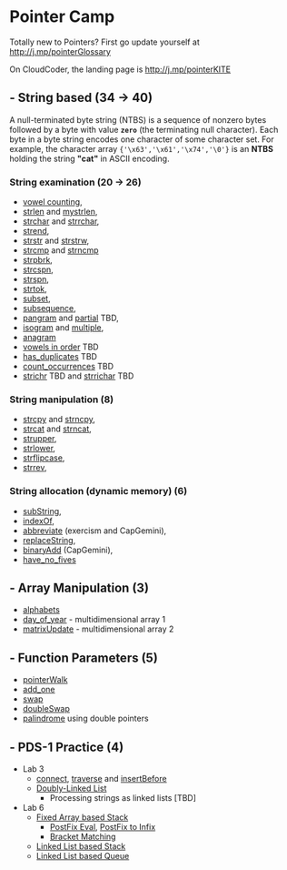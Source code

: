 # Pointer Camp

Totally new to Pointers? First go update yourself at http://j.mp/pointerGlossary

On CloudCoder, the landing page is http://j.mp/pointerKITE

## - String based (34 -> 40)
A null-terminated byte string (NTBS) is a sequence of nonzero bytes followed by a byte with value **`zero`** (the terminating null character). Each byte in a byte string encodes one character of some character set. For example, the character array `{'\x63','\x61','\x74','\0'}` is an **NTBS** holding the string **"cat"** in ASCII encoding.

### String examination  (20 -> 26)
- [vowel counting](https://j.mp/vowelCC),
- [strlen](http://j.mp/stringLenCC) and [mystrlen](http://j.mp/strlenCC),
- [strchar](http://j.mp/stringCharCC) and [strrchar](http://j.mp/stringrcharCC),  
- [strend](http://j.mp/stringEndCC), 
- [strstr](http://j.mp/stringStrCC) and [strstrw](http://j.mp/strstrWrapCC), 
- [strcmp](http://j.mp/stringCompareCC) and [strncmp](http://j.mp/stringncompareCC)
- [strpbrk](http://j.mp/strpbrkCC), 
- [strcspn](http://j.mp/stringcspnCC), 
- [strspn](http://j.mp/stringspnCC), 
- [strtok](http://j.mp/strTokenizeCC),
- [subset](http://j.mp/subSetCC), 
- [subsequence](http://j.mp/subSeqCC), 
- [pangram](http://j.mp/panGramCC) and [partial](http://j.mp/partialPangramCC) TBD, 
- [isogram](http://j.mp/isogramCC) and [multiple](http://j.mp/multipleIsogramCC),
- [anagram](http://j.mp/anagramCC)
- [vowels in order](http://j.mp/vowelsinorderCC) TBD 
- [has_duplicates]() TBD
- [count_occurrences]() TBD
- [strichr]() TBD and [strrichar]()  TBD



### String manipulation (8)
- [strcpy](http://j.mp/stringCopyCC) and [strncpy](http://j.mp/stringNcopyCC),
- [strcat](http://j.mp/stringCatCC) and [strncat](http://j.mp/stringNcatCC),
- [strupper](http://j.mp/toUpperCC),
- [strlower](http://j.mp/toLowerCC),
- [strflipcase](http://j.mp/stringflipcaseCC), 
- [strrev](http://j.mp/reverseUsingPointers),

### String allocation (dynamic memory) (6)
- [subString](http://j.mp/subStringCC), 
- [indexOf](http://j.mp/indexCC),
- [abbreviate](http://j.mp/acronymCC) (exercism and CapGemini), 
- [replaceString](http://j.mp/replaceCC),
- [binaryAdd](http://j.mp/binaryAddCC) (CapGemini), 
- [have_no_fives](http://j.mp/haveNoFive) 
  
## - Array Manipulation  (3)
- [alphabets](https://cloudcoder.kgkite.ac.in/cloudcoder/#exercise?c=33,p=1208) 
- [day_of_year](http://j.mp/dayYearCC)  - multidimensional array 1
- [matrixUpdate](http://j.mp/arrayPointer) - multidimensional array 2

## - Function Parameters (5)
- [pointerWalk](http://j.mp/pointerWalk)
- [add_one](https://cloudcoder.kgkite.ac.in/cloudcoder/#exercise?c=33,p=967) 
- [swap](http://j.mp/swapUsingPointers) 
- [doubleSwap](http://j.mp/doubleSwap)
- [palindrome](http://j.mp/dPalindromeKG) using double pointers


## - PDS-1 Practice (4)
  - Lab 3
	 - [connect](https://cloudcoder.kgkite.ac.in/cloudcoder/#exercise?c=7,p=1191), [traverse](https://cloudcoder.kgkite.ac.in/cloudcoder/#exercise?c=7,p=1190) and 
[insertBefore](https://cloudcoder.kgkite.ac.in/cloudcoder/#exercise?c=7,p=1193)
	 - [Doubly-Linked List](https://cloudcoder.kgkite.ac.in/cloudcoder/#exercise?c=7,p=1189)
       - Processing strings as linked lists [TBD]
  - Lab 6 
    - [Fixed Array based Stack](https://cloudcoder.kgkite.ac.in/cloudcoder/#exercise?c=7,p=1115)
      - [PostFix Eval](https://cloudcoder.kgkite.ac.in/cloudcoder/#exercise?c=7,p=1120),  [PostFix to Infix](https://cloudcoder.kgkite.ac.in/cloudcoder/#exercise?c=7,p=1116)
      - [Bracket Matching](https://cloudcoder.kgkite.ac.in/cloudcoder/#exercise?c=7,p=1126)
    - [Linked List based Stack](https://cloudcoder.kgkite.ac.in/cloudcoder/#exercise?c=7,p=1162)
    - [Linked List based Queue](https://cloudcoder.kgkite.ac.in/cloudcoder/#exercise?c=7,p=1188)

<!---
## Another Pointer Problem Set 

http://clc-wiki.net/wiki/C_standard_library:string.h

![clibrary]( http://j.mp/pointerProblems)

--->
